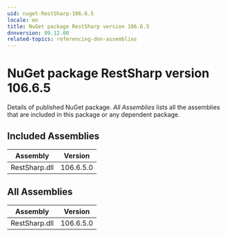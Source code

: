 ```yaml
---
uid: nuget-RestSharp-106.6.5
locale: en
title: NuGet package RestSharp version 106.6.5
dnnversion: 09.12.00
related-topics: referencing-dnn-assemblies
---
```


# NuGet package RestSharp version 106.6.5
Details of published NuGet package.
*All Assemblies* lists all the assemblies that are included in this package or any dependent package.

## Included Assemblies

|Assembly|Version|
|---|---|
|RestSharp.dll|106.6.5.0|

## All Assemblies

|Assembly|Version|
|---|---|
|RestSharp.dll|106.6.5.0|

